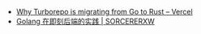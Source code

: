 - [Why Turborepo is migrating from Go to Rust – Vercel](https://vercel.com/blog/turborepo-migration-go-rust)
- [Golang 在即刻后端的实践 | SORCERERXW](https://sorcererxw.com/zh/articles/jike-golang)